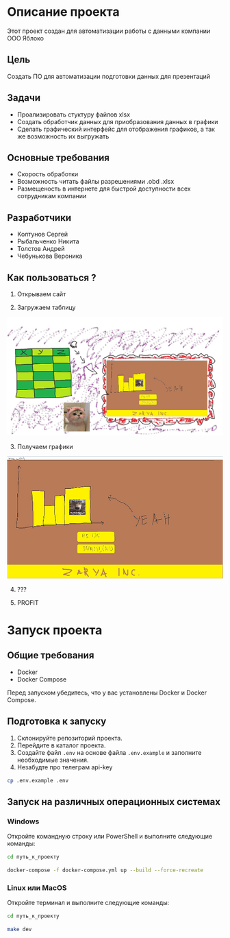 # Описание проекта

Этот проект создан для автоматизации работы с данными компании ООО Яблоко

## Цель

Создать ПО для автоматизации подготовки данных для презентаций

## Задачи

- Проализировать стуктуру файлов xlsx
- Создать обработчик данных для приобразования данных в графики
- Сделать графический интерфейс для отображения графиков, а так же возможность их выгружать

## Основные требования

- Скорость обработки
- Возможность читать файлы разрешениями .obd .xlsx
- Размещеность в интернете для быстрой доступности всех сотрудникам компании

## Разработчики

- Колтунов Сергей
- Рыбальченко Никита
- Толстов Андрей
- Чебунькова Вероника

## Как пользоваться ?

1. Открываем сайт

2. Загружаем таблицу

![Изображение сайта 1](./1.jpg)

3. Получаем графики

![Изображение сайта 2](./2.jpg)

4. ???

5. PROFIT

# Запуск проекта

## Общие требования

- Docker
- Docker Compose

Перед запуском убедитесь, что у вас установлены Docker и Docker Compose.

## Подготовка к запуску

1. Склонируйте репозиторий проекта.
2. Перейдите в каталог проекта.
3. Создайте файл `.env` на основе файла `.env.example` и заполните необходимые значения.
4. Незабудте про телеграм api-key

```bash
cp .env.example .env
```

## Запуск на различных операционных системах

### Windows

Откройте командную строку или PowerShell и выполните следующие команды:

```bash
cd путь_к_проекту
```

```bash
docker-compose -f docker-compose.yml up --build --force-recreate
```

### Linux или MacOS

Откройте терминал и выполните следующие команды:

```bash
cd путь_к_проекту
```

```bash
make dev
```
